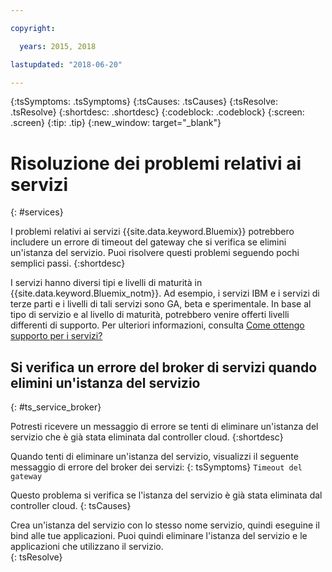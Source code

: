 ```yaml
---

copyright:

  years: 2015, 2018

lastupdated: "2018-06-20"

---
```



{:tsSymptoms: .tsSymptoms}
{:tsCauses: .tsCauses}
{:tsResolve: .tsResolve}
{:shortdesc: .shortdesc}
{:codeblock: .codeblock}
{:screen: .screen}
{:tip: .tip}
{:new_window: target="_blank"}


# Risoluzione dei problemi relativi ai servizi
{: #services}

I problemi relativi ai servizi {{site.data.keyword.Bluemix}} potrebbero includere un errore di timeout del gateway che si verifica se elimini un'istanza del servizio. Puoi risolvere questi problemi seguendo pochi semplici passi.
{:shortdesc}

I servizi hanno diversi tipi e livelli di maturità in {{site.data.keyword.Bluemix_notm}}. Ad esempio, i servizi IBM e i servizi di terze parti e i livelli di tali servizi sono GA, beta e sperimentale. In base al tipo di servizio e al livello di maturità, potrebbero venire offerti livelli differenti di supporto. Per ulteriori informazioni, consulta [Come ottengo supporto per i servizi?](/docs/get-support/servicessupport.html#support-different-services)

## Si verifica un errore del broker di servizi quando elimini un'istanza del servizio
{: #ts_service_broker}

Potresti ricevere un messaggio di errore se tenti di eliminare un'istanza del servizio che è già stata eliminata dal controller cloud.
{:shortdesc}

Quando tenti di eliminare un'istanza del servizio, visualizzi il seguente messaggio di errore del broker dei servizi:
{: tsSymptoms}
`Timeout del gateway`

Questo problema si verifica se l'istanza del servizio è già stata eliminata dal controller cloud.
{: tsCauses}

Crea un'istanza del servizio con lo stesso nome servizio, quindi eseguine il bind alle tue applicazioni. Puoi quindi eliminare l'istanza del servizio e le applicazioni che utilizzano il servizio.   
{: tsResolve}
